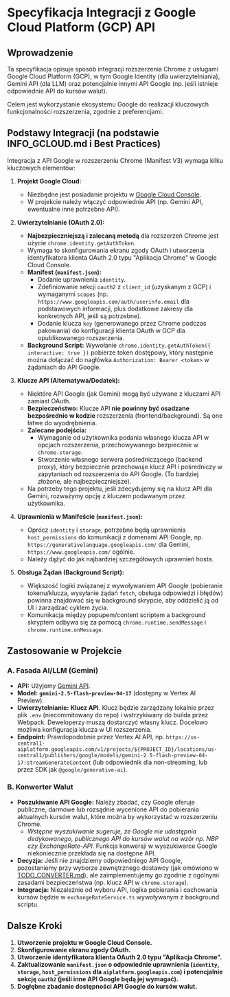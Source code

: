 # Specyfikacja Integracji z Google Cloud Platform (GCP) API

## Wprowadzenie

Ta specyfikacja opisuje sposób integracji rozszerzenia Chrome z usługami Google Cloud Platform (GCP), w tym Google Identity (dla uwierzytelniania), Gemini API (dla LLM) oraz potencjalnie innymi API Google (np. jeśli istnieje odpowiednie API do kursów walut).

Celem jest wykorzystanie ekosystemu Google do realizacji kluczowych funkcjonalności rozszerzenia, zgodnie z preferencjami.

## Podstawy Integracji (na podstawie INFO_GCLOUD.md i Best Practices)

Integracja z API Google w rozszerzeniu Chrome (Manifest V3) wymaga kilku kluczowych elementów:

1.  **Projekt Google Cloud:**
    *   Niezbędne jest posiadanie projektu w [Google Cloud Console](https://console.cloud.google.com/).
    *   W projekcie należy włączyć odpowiednie API (np. Gemini API, ewentualne inne potrzebne API).

2.  **Uwierzytelnianie (OAuth 2.0):**
    *   **Najbezpieczniejszą i zalecaną metodą** dla rozszerzeń Chrome jest użycie `chrome.identity.getAuthToken`.
    *   Wymaga to skonfigurowania ekranu zgody OAuth i utworzenia identyfikatora klienta OAuth 2.0 typu "Aplikacja Chrome" w Google Cloud Console.
    *   **Manifest (`manifest.json`):**
        *   Dodanie uprawnienia `identity`.
        *   Zdefiniowanie sekcji `oauth2` z `client_id` (uzyskanym z GCP) i wymaganymi `scopes` (np. `https://www.googleapis.com/auth/userinfo.email` dla podstawowych informacji, plus dodatkowe zakresy dla konkretnych API, jeśli są potrzebne).
        *   Dodanie klucza `key` (generowanego przez Chrome podczas pakowania) do konfiguracji klienta OAuth w GCP dla opublikowanego rozszerzenia.
    *   **Background Script:** Wywołanie `chrome.identity.getAuthToken({ interactive: true })` pobierze token dostępowy, który następnie można dołączać do nagłówka `Authorization: Bearer <token>` w żądaniach do API Google.

3.  **Klucze API (Alternatywa/Dodatek):**
    *   Niektóre API Google (jak Gemini) mogą być używane z kluczami API zamiast OAuth.
    *   **Bezpieczeństwo:** Klucze API **nie powinny być osadzane bezpośrednio w kodzie** rozszerzenia (frontend/background). Są one łatwe do wyodrębnienia.
    *   **Zalecane podejścia:**
        *   Wymaganie od użytkownika podania własnego klucza API w opcjach rozszerzenia, przechowywanego bezpiecznie w `chrome.storage`.
        *   Stworzenie własnego serwera pośredniczącego (backend proxy), który bezpiecznie przechowuje klucz API i pośredniczy w zapytaniach od rozszerzenia do API Google. (To bardziej złożone, ale najbezpieczniejsze).
    *   Na potrzeby tego projektu, jeśli zdecydujemy się na klucz API dla Gemini, rozważymy opcję z kluczem podawanym przez użytkownika.

4.  **Uprawnienia w Manifeście (`manifest.json`):**
    *   Oprócz `identity` i `storage`, potrzebne będą uprawnienia `host_permissions` do komunikacji z domenami API Google, np. `https://generativelanguage.googleapis.com/` dla Gemini, `https://www.googleapis.com/` ogólnie.
    *   Należy dążyć do jak najbardziej szczegółowych uprawnień hosta.

5.  **Obsługa Żądań (Background Script):**
    *   Większość logiki związanej z wywoływaniem API Google (pobieranie tokenu/klucza, wysyłanie żądań `fetch`, obsługa odpowiedzi i błędów) powinna znajdować się w background skrypcie, aby oddzielić ją od UI i zarządzać cyklem życia.
    *   Komunikacja między popupem/content scriptem a background skryptem odbywa się za pomocą `chrome.runtime.sendMessage` i `chrome.runtime.onMessage`.

## Zastosowanie w Projekcie

### A. Fasada AI/LLM (Gemini)

*   **API:** Użyjemy [Gemini API](https://ai.google.dev/).
*   **Model:** **`gemini-2.5-flash-preview-04-17`** (dostępny w Vertex AI Preview).
*   **Uwierzytelnianie:** **Klucz API**. Klucz będzie zarządzany lokalnie przez plik `.env` (niecommitowany do repo) i wstrzykiwany do builda przez Webpack. Deweloperzy muszą dostarczyć własny klucz. Docelowo możliwa konfiguracja klucza w UI rozszerzenia.
*   **Endpoint:** Prawdopodobnie przez Vertex AI API, np. `https://us-central1-aiplatform.googleapis.com/v1/projects/${PROJECT_ID}/locations/us-central1/publishers/google/models/gemini-2.5-flash-preview-04-17:streamGenerateContent` (lub odpowiednik dla non-streaming, lub przez SDK jak `@google/generative-ai`).

### B. Konwerter Walut

*   **Poszukiwanie API Google:** Należy zbadać, czy Google oferuje publiczne, darmowe lub rozsądnie wycenione API do pobierania aktualnych kursów walut, które można by wykorzystać w rozszerzeniu Chrome.
    *   *Wstępne wyszukiwanie sugeruje, że Google nie udostępnia dedykowanego, publicznego API do kursów walut na wzór np. NBP czy ExchangeRate-API.* Funkcja konwersji w wyszukiwarce Google niekoniecznie przekłada się na dostępne API.
*   **Decyzja:** Jeśli nie znajdziemy odpowiedniego API Google, pozostaniemy przy wyborze zewnętrznego dostawcy (jak omówiono w [TODO_CONVERTER.md](TODO_CONVERTER.md)), ale zaimplementujemy go zgodnie z ogólnymi zasadami bezpieczeństwa (np. klucz API w `chrome.storage`).
*   **Integracja:** Niezależnie od wyboru API, logika pobierania i cachowania kursów będzie w `exchangeRateService.ts` wywoływanym z background scriptu.

## Dalsze Kroki

1.  **Utworzenie projektu w Google Cloud Console.**
2.  **Skonfigurowanie ekranu zgody OAuth.**
3.  **Utworzenie identyfikatora klienta OAuth 2.0 typu "Aplikacja Chrome".**
4.  **Zaktualizowanie `manifest.json` o odpowiednie uprawnienia (`identity`, `storage`, `host_permissions` dla `aiplatform.googleapis.com`) i potencjalnie sekcję `oauth2` (jeśli inne API Google będą jej wymagać).**
5.  **Dogłębne zbadanie dostępności API Google do kursów walut.** 